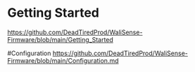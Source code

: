 # Getting Started  
https://github.com/DeadTiredProd/WaliSense-Firmware/blob/main/Getting_Started

#Configuration
https://github.com/DeadTiredProd/WaliSense-Firmware/blob/main/Configuration.md
